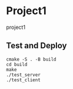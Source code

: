 # Project1
project1

## Test and Deploy
```
cmake -S . -B build
cd build
make
./test_server
./test_client
```

